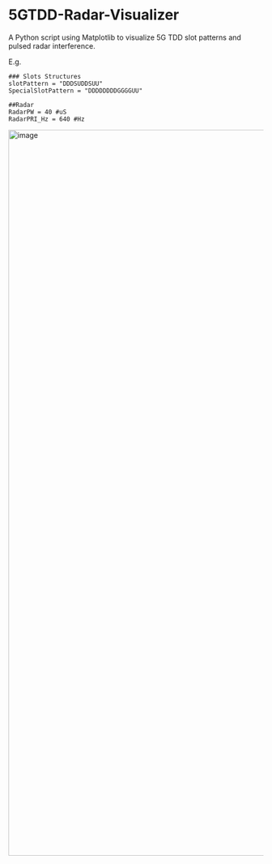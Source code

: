 # 5GTDD-Radar-Visualizer
A Python script using Matplotlib to visualize 5G TDD slot patterns and pulsed radar interference.

E.g.
```
### Slots Structures
slotPattern = "DDDSUDDSUU"
SpecialSlotPattern = "DDDDDDDDGGGGUU"

##Radar
RadarPW = 40 #uS
RadarPRI_Hz = 640 #Hz
```
<img width="1433" alt="image" src="https://github.com/macclab-stevens/5GTDD-Radar-Visualizer/assets/163568786/6e680dab-0b12-48ae-9456-b351ab35b487">

